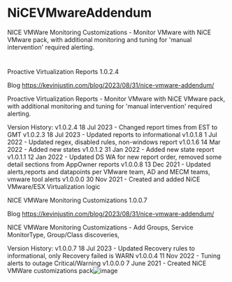# NiCEVMwareAddendum
NICE VMWare Monitoring Customizations - Monitor VMware with NiCE VMware pack, with additional monitoring and tuning for 'manual intervention' required alerting.

# 
Proactive Virtualization Reports 1.0.2.4

Blog https://kevinjustin.com/blog/2023/08/31/nice-vmware-addendum/

Proactive Virtualization Reports - Monitor VMware with NiCE VMware pack, with additional monitoring and tuning for 'manual intervention' required alerting.

Version History:
v1.0.2.4  18 Jul 2023 - Changed report times from EST to GMT
v1.0.2.3  18 Jul 2023 - Updated reports to informational
v1.0.1.8   1 Jul 2022 - Updated regex, disabled rules, non-windows report
v1.0.1.6  14 Mar 2022 - Added new states
v1.0.1.2  31 Jan 2022 - Added new state report
v1.0.1.1  12 Jan 2022 - Updated DS WA for new report order, removed some detail sections from AppOwner reports
v1.0.0.8  13 Dec 2021 - Updated alerts,reports and datapoints per VMware team, AD and MECM teams, vmware tool alerts
v1.0.0.0  30 Nov 2021 - Created and added NiCE VMware/ESX Virtualization logic



NICE VMWare Monitoring Customizations 1.0.0.7

Blog https://kevinjustin.com/blog/2023/08/31/nice-vmware-addendum/ 

NICE VMWare Monitoring Customizations - Add Groups, Service MonitorType, Group/Class discoveries, 

Version History:
v1.0.0.7 18 Jul 2023 - Updated Recovery rules to informational, only Recovery failed is WARN
v1.0.0.4 11 Nov 2022 - Tuning alerts to outage Critical/Warning
v1.0.0.0  7 June 2021 - Created NiCE VMWare customizations pack![image](https://github.com/theKevinJustin/NiCEVMwareAddendum/assets/98561452/98290b41-c82d-4acd-b542-475e25eadaaa)
